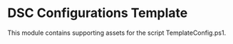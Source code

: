 # DSC Configurations Template

This module contains supporting assets for the script TemplateConfig.ps1.
